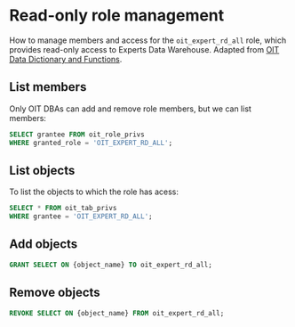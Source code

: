 # Read-only role management

How to manage members and access for the `oit_expert_rd_all` role, which
provides read-only access to Experts Data Warehouse. Adapted from
[OIT Data Dictionary and Functions](https://sites.google.com/a/umn.edu/dbcentral/home/oracle/oit-data-dictionary-and-functions).

## List members

Only OIT DBAs can add and remove role members, but we can list members:

```sql
SELECT grantee FROM oit_role_privs
WHERE granted_role = 'OIT_EXPERT_RD_ALL';
```

## List objects

To list the objects to which the role has acess:

```sql
SELECT * FROM oit_tab_privs
WHERE grantee = 'OIT_EXPERT_RD_ALL';
```

## Add objects

```sql
GRANT SELECT ON {object_name} TO oit_expert_rd_all;
```

## Remove objects

```sql
REVOKE SELECT ON {object_name} FROM oit_expert_rd_all;
```
